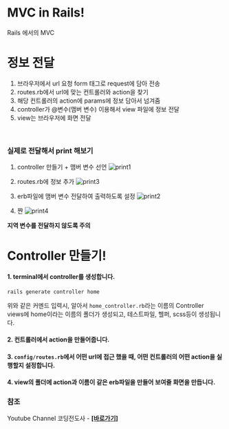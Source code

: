 # MVC in Rails!
Rails 에서의 MVC

# 정보 전달
1. 브라우저에서 url 요청 form 태그로 request에 담아 전송
2. routes.rb에서 url에 맞는 컨트롤러와 action을 찾기
3. 해당 컨트롤러의 action에 params에 정보 담아서 넘겨줌
4. controller가 @변수(맴버 변수) 이용해서 view 파일에 정보 전달
5. view는 브라우저에 화면 전달
<br/>

### 실제로 전달해서 print 해보기

1. controller 만들기 + 맴버 변수 선언
![print1](https://user-images.githubusercontent.com/71186266/169535812-9d590671-be69-4f43-924b-8ad4a8b1acfd.PNG)

2. routes.rb에 정보 추가
![print3](https://user-images.githubusercontent.com/71186266/169535809-f6028fb4-a9bf-4c50-95c8-7850a5511a21.PNG)

3. erb파일에 맴버 변수 전달하여 출력하도록 설정
![print2](https://user-images.githubusercontent.com/71186266/169535805-e41d2597-e2c6-484e-99d1-51a051ea8d01.PNG)

4. 쨘
![print4](https://user-images.githubusercontent.com/71186266/169536353-9c0b1b81-bf07-4951-8735-9add87f9dac1.PNG)

**지역 변수를 전달하지 않도록 주의**


# Controller 만들기!

#### 1. terminal에서 controller를 생성합니다.
```
rails generate controller home
```
위와 같은 커멘드 입력시, 알아서 `home_controller.rb`라는 이름의 Controller <br/>
views에 home이라는 이름의 폴더가 생성되고, 테스트파일, 헬퍼, scss등이 생성됩니다.

#### 2. 컨트롤러에서 **action**을 만들어줍니다.
#### 3. `config/routes.rb`에서 어떤 url에 접근 했을 때, 어떤 컨트롤러의 어떤 action을 실행할지 설정합니다.
#### 4. view의 폴더에 action과 이름이 같은 erb파일을 만들어 보여줄 화면을 만듭니다.



### 참조
Youtube Channel 코딩전도사 - **[[바로가기]](https://www.youtube.com/user/shj5508)**
